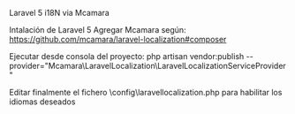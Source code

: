 Laravel 5 i18N via Mcamara

Intalación de Laravel 5
Agregar Mcamara según:  https://github.com/mcamara/laravel-localization#composer

Ejecutar desde consola del proyecto: 
php artisan vendor:publish --provider="Mcamara\LaravelLocalization\LaravelLocalizationServiceProvider"

Editar finalmente el fichero \config\laravellocalization.php para habilitar los idiomas deseados